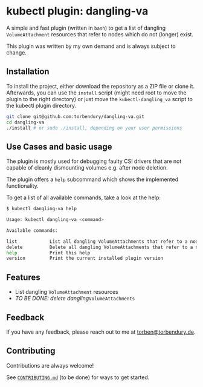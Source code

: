 # kubectl plugin: dangling-va

A simple and fast plugin (written in `bash`) to get a list of dangling `VolumeAttachment` resources that refer to nodes which do not (longer) exist.

This plugin was written by my own demand and is always subject to change.

## Installation

To install the project, either download the repository as a ZIP file or clone it. Afterwards, you can use the `install` script (might need root to move the plugin to the right directory) or just move the `kubectl-dangling_va` script to the kubectl plugin directory.

```bash
git clone git@github.com:torbendury/dangling-va.git
cd dangling-va
./install # or sudo ./install, depending on your user permissions
```

## Use Cases and basic usage

The plugin is mostly used for debugging faulty CSI drivers that are not capable of cleanly dismounting volumes e.g. after node deletion.

The plugin offers a `help` subcommand which shows the implemented functionality.

To get a list of all available commands, take a look at the help:

```bash
$ kubectl dangling-va help

Usage: kubectl dangling-va <command>

Available commands:

list            List all dangling VolumeAttachments that refer to a node which does not exist.
delete          Delete all dangling VolumeAttachments that refer to a node which does not exist.
help            Print this help
version         Print the current installed plugin version
```

## Features

- List dangling `VolumeAttachment` resources
- _TO BE DONE: delete dangling_`VolumeAttachments`

## Feedback

If you have any feedback, please reach out to me at [torben@torbendury.de](mailto:torben@torbendury.de).

## Contributing

Contributions are always welcome!

See [`CONTRIBUTING.md`](CONTRIBUTING.md) (to be done) for ways to get started.
